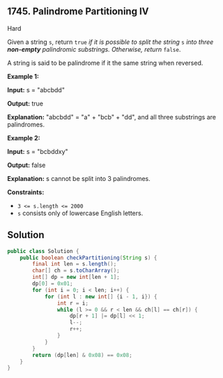 ## 1745\. Palindrome Partitioning IV

Hard

Given a string `s`, return `true` _if it is possible to split the string_ `s` _into three **non-empty** palindromic substrings. Otherwise, return_ `false`.

A string is said to be palindrome if it the same string when reversed.

**Example 1:**

**Input:** s = "abcbdd"

**Output:** true

**Explanation:** "abcbdd" = "a" + "bcb" + "dd", and all three substrings are palindromes.

**Example 2:**

**Input:** s = "bcbddxy"

**Output:** false

**Explanation:** s cannot be split into 3 palindromes.

**Constraints:**

*   `3 <= s.length <= 2000`
*   `s` consists only of lowercase English letters.

## Solution

```java
public class Solution {
    public boolean checkPartitioning(String s) {
        final int len = s.length();
        char[] ch = s.toCharArray();
        int[] dp = new int[len + 1];
        dp[0] = 0x01;
        for (int i = 0; i < len; i++) {
            for (int l : new int[] {i - 1, i}) {
                int r = i;
                while (l >= 0 && r < len && ch[l] == ch[r]) {
                    dp[r + 1] |= dp[l] << 1;
                    l--;
                    r++;
                }
            }
        }
        return (dp[len] & 0x08) == 0x08;
    }
}
```